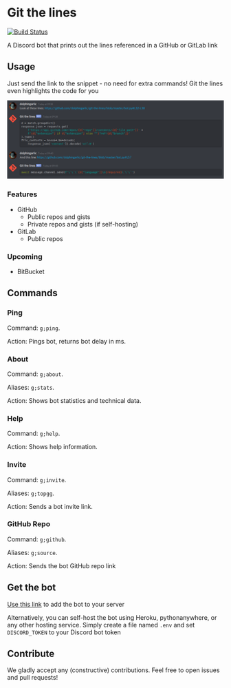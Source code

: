 # Git the lines

[![Build Status](https://travis-ci.com/dolphingarlic/git-the-lines.svg?branch=master)](https://travis-ci.com/dolphingarlic/git-the-lines)

A Discord bot that prints out the lines referenced in a GitHub or GitLab link

## Usage

Just send the link to the snippet - no need for extra commands! Git the lines even highlights the code for you

![The bot in action](git-the-lines.png)

### Features

- GitHub
  - Public repos and gists
  - Private repos and gists (if self-hosting)
- GitLab
  - Public repos

### Upcoming

- BitBucket

## Commands

### Ping

Command: `g;ping`.

Action: Pings bot, returns bot delay in ms.

### About

Command: `g;about`.

Aliases: `g;stats`.

Action: Shows bot statistics and technical data.

### Help

Command: `g;help`.

Action: Shows help information.

### Invite

Command: `g;invite`.

Aliases: `g;topgg`.

Action: Sends a bot invite link.

### GitHub Repo

Command: `g;github`.

Aliases: `g;source`.

Action: Sends the bot GitHub repo link

## Get the bot

[Use this link](https://top.gg/bot/708364985021104198) to add the bot to your server

Alternatively, you can self-host the bot using Heroku, pythonanywhere, or any other hosting service. Simply create a file named `.env` and set `DISCORD_TOKEN` to your Discord bot token

## Contribute

We gladly accept any (constructive) contributions. Feel free to open issues and pull requests!
